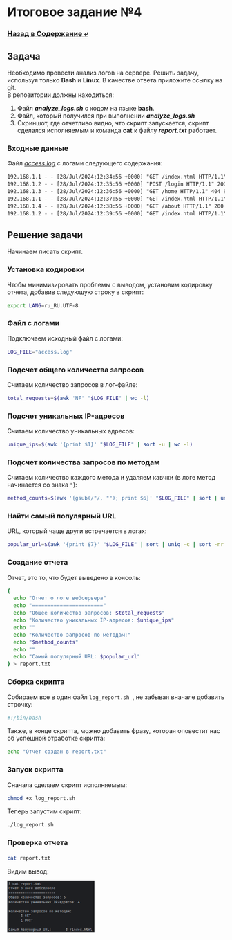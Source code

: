 # Итоговое задание №4

### [Назад в Содержание ⤶](/README.md)

## Задача
Необходимо провести анализ логов на сервере. Решить задачу, используя только **Bash** и **Linux**. В качестве ответа 
приложите ссылку на git.  
В репозитории должны находиться:
1. Файл ***analyze_logs.sh*** с кодом на языке **bash**.  
2. Файл, который получился при выполнении ***analyze_logs.sh***  
3. Cкриншот, где отчетливо видно, что скрипт запускается, скрипт сделался исполняемым и команда **cat** к файлу 
***report.txt*** работает.  

### Входные данные
Файл *[access.log](task_4/access.log)* с логами следующего содержания:

```txt
192.168.1.1 - - [28/Jul/2024:12:34:56 +0000] "GET /index.html HTTP/1.1" 200 1234
192.168.1.2 - - [28/Jul/2024:12:35:56 +0000] "POST /login HTTP/1.1" 200 567
192.168.1.3 - - [28/Jul/2024:12:36:56 +0000] "GET /home HTTP/1.1" 404 890
192.168.1.1 - - [28/Jul/2024:12:37:56 +0000] "GET /index.html HTTP/1.1" 200 1234
192.168.1.4 - - [28/Jul/2024:12:38:56 +0000] "GET /about HTTP/1.1" 200 432
192.168.1.2 - - [28/Jul/2024:12:39:56 +0000] "GET /index.html HTTP/1.1" 200 1234
```

## Решение задачи
Начинаем писать скрипт.

### Установка кодировки
Чтобы минимизировать проблемы с выводом, установим кодировку отчета, добавив следующую строку в скрипт:

```bash
export LANG=ru_RU.UTF-8
```

### Файл с логами
Подключаем исходный файл с логами:

```bash
LOG_FILE="access.log"
```

### Подсчет общего количества запросов
Считаем количество запросов в лог-файле:

```bash
total_requests=$(awk 'NF' "$LOG_FILE" | wc -l)
```

### Подсчет уникальных IP-адресов
Считаем количество уникальных адресов:

```bash
unique_ips=$(awk '{print $1}' "$LOG_FILE" | sort -u | wc -l)
```

### Подсчет количества запросов по методам
Считаем количество каждого метода и удаляем кавчки (в логе метод начинается со знака `"`):

```bash
method_counts=$(awk '{gsub(/"/, ""); print $6}' "$LOG_FILE" | sort | uniq -c)
```

### Найти самый популярный URL
URL, который чаще други встречается в логах:

```bash
popular_url=$(awk '{print $7}' "$LOG_FILE" | sort | uniq -c | sort -nr | head -n 1)
```

### Создание отчета
Отчет, это то, что будет выведено в консоль:

```bash
{
  echo "Отчет о логе вебсервера"
  echo "======================="
  echo "Общее количество запросов: $total_requests"
  echo "Количество уникальных IP-адресов: $unique_ips"
  echo ""
  echo "Количество запросов по методам:"
  echo "$method_counts"
  echo ""
  echo "Самый популярный URL: $popular_url"
} > report.txt
```

### Сборка скрипта
Собираем все в один файл `log_report.sh `, не забывая вначале добавить строчку:

```bash
#!/bin/bash
```

Также, в конце скрипта, можно добавить фразу, которая оповестит нас об успешной отработке скрипта:

```bash
echo "Отчет создан в report.txt"
```

### Запуск скрипта
Сначала сделаем скрипт исполняемым:

```bash
chmod +x log_report.sh
```

Теперь запустим скрипт:

```bash
./log_report.sh
```

### Проверка отчета

```bash
cat report.txt
```

Видим вывод:

<img src="/img/task_4.png" width="40%">